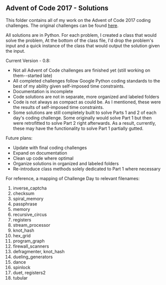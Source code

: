## Advent of Code 2017 - Solutions

This folder contains all of my work on the Advent of Code 2017 coding challenges. The original challenges can be found [here](https://adventofcode.com/2017).

All solutions are in Python. For each problem, I created a class that would solve the problem, 
At the bottom of the class file, I'd drop the problem's input and a quick instance of the class that would
output the solution given the input.

Current Version - 0.8:
- Not all Advent of Code challenges are finished yet (still working on them--started late)
- All completed challenges follow Google Python coding standards to the best of my ability given self-imposed time constraints.
- Documentation is incomplete
- Code solutions are not in separate, more organized and labeled folders
- Code is not always as compact as could be. As I mentioned, these were the results of self-imposed time constraints.
- Some solutions are still completely built to solve Parts 1 and 2 of each day's coding challenge. Some originally would solve Part 1 but then were retrofitted to solve Part 2 right afterwards. As a result, currently, these may have the functionality to solve Part 1 partially gutted.

Future plans:
- Update with final coding challenges
- Expand on documentation
- Clean up code where optimal
- Organize solutions in organized and labeled folders
- Re-introduce class methods solely dedicated to Part 1 where necessary

For reference, a mapping of Challenge Day to relevant filenames:
1. inverse_captcha
2. checksum
3. spiral_memory
4. passphrase
6. memory
7. recursive_circus
8. registers
9. stream_processor
10. knot_hash
11. hex_grid
12. program_graph
13. firewall_scanners
14. defragmenter, knot_hash
15. dueling_generators
16. dance
17. spinlock
18. duet, registers2
19. tubular